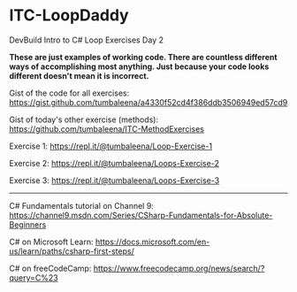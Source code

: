 # ITC-LoopDaddy
DevBuild Intro to C# Loop Exercises Day 2

**These are just examples of working code. There are countless different ways of accomplishing most anything. Just because your code looks different doesn't mean it is incorrect.**


Gist of the code for all exercises: https://gist.github.com/tumbaleena/a4330f52cd4f386ddb3506949ed57cd9

Gist of today's other exercise (methods): https://github.com/tumbaleena/ITC-MethodExercises



Exercise 1: https://repl.it/@tumbaleena/Loop-Exercise-1

Exercise 2: https://repl.it/@tumbaleena/Loops-Exercise-2

Exercise 3: https://repl.it/@tumbaleena/Loops-Exercise-3


------------------------------

C# Fundamentals tutorial on Channel 9: https://channel9.msdn.com/Series/CSharp-Fundamentals-for-Absolute-Beginners

C# on Microsoft Learn: https://docs.microsoft.com/en-us/learn/paths/csharp-first-steps/

C# on freeCodeCamp: https://www.freecodecamp.org/news/search/?query=C%23
